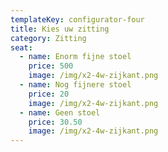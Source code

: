 ```yaml
---
templateKey: configurator-four
title: Kies uw zitting
category: Zitting
seat:
  - name: Enorm fijne stoel
    price: 500
    image: /img/x2-4w-zijkant.png
  - name: Nog fijnere stoel
    price: 20
    image: /img/x2-4w-zijkant.png
  - name: Geen stoel
    price: 30.50
    image: /img/x2-4w-zijkant.png
---
```

